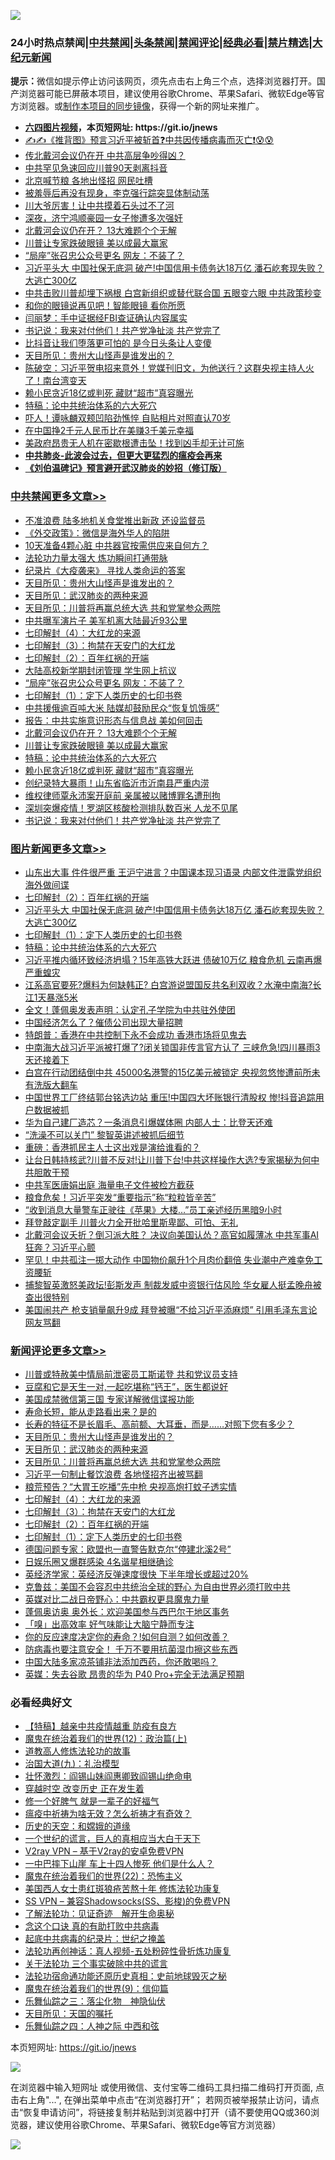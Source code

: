 ![](https://raw.githubusercontent.com/fqnews/bnews/master/64photo/fqnews-qr.jpg)

<div id="tt">
<h3>24小时热点禁闻|<a href="#%E4%B8%AD%E5%85%B1%E7%A6%81%E9%97%BB%E6%9B%B4%E5%A4%9A%E6%96%87%E7%AB%A0">中共禁闻</a>|<a href="#%E5%9B%BE%E7%89%87%E6%96%B0%E9%97%BB%E6%9B%B4%E5%A4%9A%E6%96%87%E7%AB%A0">头条禁闻</a>|<a href="#%E6%96%B0%E9%97%BB%E8%AF%84%E8%AE%BA%E6%9B%B4%E5%A4%9A%E6%96%87%E7%AB%A0">禁闻评论|<a href="#%E5%BF%85%E7%9C%8B%E7%BB%8F%E5%85%B8%E5%A5%BD%E6%96%87">经典必看|<a href="/video.md#%E7%A6%81%E7%89%87%E7%B2%BE%E9%80%89">禁片精选</a>|<a href="https://github.com/fqnews/djy/blob/master/gb/nf1351518.md#1">大纪元新闻</a></h3>
<div><b>提示：</b>微信如提示停止访问该网页，须先点击右上角三个点，选择浏览器打开。国产浏览器可能已屏蔽本项目，建议使用谷歌Chrome、苹果Safari、微软Edge等官方浏览器。或<a href="https://github.com/fqnews/bnews/blob/master/%E5%88%B6%E4%BD%9Cgit%E7%A6%81%E9%97%BB%E9%95%9C%E5%83%8F.md">制作本项目的同步镜像</a>，获得一个新的网址来推广。</div>
<ul>
<li><b><a href="http://d1.bdrive.tk/64.mp4" target="_blank">六四图片视频</a>，本页短网址: https://git.io/jnews</b></li>
<li><a href="/bannedvideo/20200816/1380821.md">✍✍《推背图》预言习近平被斩首❓中共因传播病毒而灭亡❗😰😰</a></li>
<li><a href="/comments/20200816/1380915.md">传北戴河会议仍在开 中共高层争吵得凶？</a></li>
<li><a href="/ssgc/20200816/1380850.md">中共罕见急速回应川普90天剥离抖音</a></li>
<li><a href="/cbnews/20200816/1380787.md">北京喊节粮 各地出怪招 网民吐槽</a></li>
<li><a href="/bannedvideo/20200816/1380917.md">被羞辱后再没有现身，李克强行踪突显体制动荡</a></li>
<li><a href="/ccpdope/20200816/1380812.md">川大爷厉害！让中共摸着石头过不了河</a></li>
<li><a href="/baitai/20200816/1381010.md">深夜，济宁鸿顺豪园一女子惨遭多次强奸</a></li>
<li><a href="/cbnews/20200816/1380954.md">北戴河会议仍在开？ 13大难题个个无解</a></li>
<li><a href="/cbnews/20200816/1380936.md">川普让专家跌破眼镜 美以成最大赢家</a></li>
<li><a href="/cbnews/20200816/1381030.md">“局座”张召忠公众号更名 网友：不装了？</a></li>
<li><a href="/topimagenews/20200816/1381029.md">习近平头大 中国社保无底洞 破产!中国信用卡债务达18万亿 潘石屹套现失败？大逃亡300亿</a></li>
<li><a href="/cnnews/20200816/1381069.md">中共击败川普却埋下祸根 白宫新组织或替代联合国 五眼变六眼 中共政策秒变</a></li>
<li><a href="/cnnews/20200816/1380840.md">和你的眼镜说再见吧！智能眼镜 看你所愿</a></li>
<li><a href="/cnnews/20200816/1381032.md">闫丽梦：手中证据经FBI查证确认内容属实</a></li>
<li><a href="/cbnews/20200816/1380835.md">书记说：我来对付他们！共产党净扯淡 共产党完了</a></li>
<li><a href="/comments/20200816/1380836.md">比抖音让我们堕落更可怕的 是今日头条让人变傻</a></li>
<li><a href="/comments/20200816/1381132.md">天目所见：贵州大山怪声是谁发出的？</a></li>
<li><a href="/bannedvideo/20200816/1380807.md">陈破空：习近平贺电招来意外！党媒刊旧文，为他送行？这群央视主持人火了！南台湾变天</a></li>
<li><a href="/cbnews/20200816/1380865.md">赖小民贪近18亿或判死 藏财“超市”真容曝光</a></li>
<li><a href="/comments/20200816/1380926.md">特稿：论中共统治体系的六大死穴</a></li>
<li><a href="/cnnews/20200816/1380983.md">吓人！谭咏麟双颊凹陷劲憔悴 自贴相片对照直认70岁</a></li>
<li><a href="/ssgc/20200816/1380815.md">在中国挣2千元人民币比在美赚3千美元幸福</a></li>
<li><a href="/cnnews/20200816/1380970.md">美政府昂贵无人机在密歇根遭击坠！找到凶手却无计可施</a></li>
<li><b><a href="/comments/20200211/1275071.md" target="_blank">中共肺炎-此波会过去，但更大更猛烈的瘟疫会再来</a></b></li>
<li><b><a href="/comments/20200207/1272816.md" target="_blank">《刘伯温碑记》预言避开武汉肺炎的妙招（修订版）</a></b></li>
</ul>
</div>

<div class="catlist">
<h3><a href="/cbnews/" target="_blank">中共禁闻</a><span><a href="/cbnews/" target="_blank" rel="nofollow">更多文章>></a></span></h3>
<ul>
<li><a href="/cbnews/20200817/1381217.md" target="_blank">不准浪费 陆多地机关食堂推出新政 还设监督员</a></li>
<li><a href="/cbnews/20200817/1381215.md" target="_blank">《外交政策》：微信是海外华人的陷阱</a></li>
<li><a href="/cbnews/20200817/1381195.md" target="_blank">10天准备4颗心脏 中共器官按需供应来自何方？</a></li>
<li><a href="/cbnews/20200816/1381005.md" target="_blank">法轮功力量太强大 炼功瞬间打通带脉</a></li>
<li><a href="/cbnews/20200816/1381064.md" target="_blank">纪录片《大疫袭来》 寻找人类命运的答案</a></li>
<li><a href="/comments/20200816/1381132.md" target="_blank">天目所见：贵州大山怪声是谁发出的？</a></li>
<li><a href="/comments/20200816/1381123.md" target="_blank">天目所见：武汉肺炎的两种来源</a></li>
<li><a href="/comments/20200816/1381118.md" target="_blank">天目所见：川普将再赢总统大选 共和党掌参众两院</a></li>
<li><a href="/cbnews/20200816/1381065.md" target="_blank">中共曝军演片子 美军机离大陆最近93公里</a></li>
<li><a href="/comments/20200816/1381060.md" target="_blank">七印解封（4）：大红龙的来源</a></li>
<li><a href="/comments/20200816/1381057.md" target="_blank">七印解封（3）：拘禁在天安门的大红龙</a></li>
<li><a href="/comments/20200816/1381045.md" target="_blank">七印解封（2）：百年红祸的开端</a></li>
<li><a href="/cbnews/20200816/1381031.md" target="_blank">大陆高校新学期封闭管理 学生网上抗议</a></li>
<li><a href="/cbnews/20200816/1381030.md" target="_blank">“局座”张召忠公众号更名 网友：不装了？</a></li>
<li><a href="/comments/20200816/1381021.md" target="_blank">七印解封（1）：定下人类历史的七印书卷</a></li>
<li><a href="/cbnews/20200816/1381019.md" target="_blank">中共援俄逾百吨大米 陆媒却鼓励民众“恢复饥饿感”</a></li>
<li><a href="/cbnews/20200816/1380967.md" target="_blank">报告：中共实施意识形态与信息战 美如何回击</a></li>
<li><a href="/cbnews/20200816/1380954.md" target="_blank">北戴河会议仍在开？ 13大难题个个无解</a></li>
<li><a href="/cbnews/20200816/1380936.md" target="_blank">川普让专家跌破眼镜 美以成最大赢家</a></li>
<li><a href="/comments/20200816/1380926.md" target="_blank">特稿：论中共统治体系的六大死穴</a></li>
<li><a href="/cbnews/20200816/1380865.md" target="_blank">赖小民贪近18亿或判死 藏财“超市”真容曝光</a></li>
<li><a href="/cbnews/20200816/1380863.md" target="_blank">创纪录特大暴雨！山东省临沂市沂南县严重内涝</a></li>
<li><a href="/cbnews/20200816/1380862.md" target="_blank">维权律师覃永沛案开庭前 亲属被以赌博罪名遭刑拘</a></li>
<li><a href="/cbnews/20200816/1380861.md" target="_blank">深圳突爆疫情！罗湖区核酸检测排队数百米 人龙不见尾</a></li>
<li><a href="/cbnews/20200816/1380835.md" target="_blank">书记说：我来对付他们！共产党净扯淡 共产党完了</a></li>

</ul>
</div>
<div class="catlist">
<h3><a href="/topimagenews/" target="_blank">图片新闻</a><span><a href="/topimagenews/" target="_blank" rel="nofollow">更多文章>></a></span></h3>
<ul>
<li><a href="/topimagenews/20200817/1381204.md" target="_blank">山东出大事 件件很严重 王沪宁进言？中国课本现习语录 内部文件泄露党组织海外做间谍</a></li>
<li><a href="/comments/20200816/1381045.md" target="_blank">七印解封（2）：百年红祸的开端</a></li>
<li><a href="/topimagenews/20200816/1381029.md" target="_blank">习近平头大 中国社保无底洞 破产!中国信用卡债务达18万亿 潘石屹套现失败？大逃亡300亿</a></li>
<li><a href="/comments/20200816/1381021.md" target="_blank">七印解封（1）：定下人类历史的七印书卷</a></li>
<li><a href="/comments/20200816/1380926.md" target="_blank">特稿：论中共统治体系的六大死穴</a></li>
<li><a href="/topimagenews/20200815/1380626.md" target="_blank">习近平推内循环致经济坍塌？15年高铁大跃进 债破10万亿 粮食危机 云南再爆严重蝗灾</a></li>
<li><a href="/topimagenews/20200815/1380299.md" target="_blank">江系高官要死?爆料为何缺韩正? 白宫游说盟国反共名利双收？水淹中南海?长江1天暴涨5米</a></li>
<li><a href="/topimagenews/20200814/1379988.md" target="_blank">全文！蓬佩奥发表声明：认定孔子学院为中共驻外使团</a></li>
<li><a href="/topimagenews/20200814/1379794.md" target="_blank">中国经济怎么了？催债公司出现大量招聘</a></li>
<li><a href="/topimagenews/20200814/1379773.md" target="_blank">特朗普：香港在中共控制下永不会成功 香港市场将见鬼去</a></li>
<li><a href="/topimagenews/20200813/1379741.md" target="_blank">中南海大战习近平派被打爆了?闭关锁国非传言官方认了 三峡危急!四川暴雨3天还接着下</a></li>
<li><a href="/topimagenews/20200813/1379708.md" target="_blank">白宫在行动团结倒中共 45000名港警的15亿美元被锁定 央视忽悠惨遭前所未有洗版大翻车</a></li>
<li><a href="/topimagenews/20200813/1379635.md" target="_blank">中国世界工厂终结郭台铭选边站 重压!中国四大坏账银行清股权 惨!抖音追踪用户数据被抓</a></li>
<li><a href="/topimagenews/20200813/1379570.md" target="_blank">华为自己建厂造芯？一条消息引爆媒体圈 内部人士：比登天还难</a></li>
<li><a href="/topimagenews/20200813/1379511.md" target="_blank">“洗澡不可以关门” 黎智英讲述被抓后细节</a></li>
<li><a href="/comments/20200813/1379457.md" target="_blank">重磅：香港抓民主人士这出戏是演给谁看的？</a></li>
<li><a href="/topimagenews/20200812/1379218.md" target="_blank">让台日韩持核武?川普不反对!让川普下台!中共这样操作大选?专家揭秘为何中共胆敢干预</a></li>
<li><a href="/topimagenews/20200812/1378848.md" target="_blank">中共军医唐娟出庭 海量电子文件被检方截获</a></li>
<li><a href="/topimagenews/20200812/1378810.md" target="_blank">粮食危矣！习近平突发“重要指示”称“粒粒皆辛苦”</a></li>
<li><a href="/topimagenews/20200812/1378794.md" target="_blank">“收到消息大量警车正驶往《苹果》大楼…”员工亲述经历黑暗9小时</a></li>
<li><a href="/topimagenews/20200812/1378728.md" target="_blank">拜登敲定副手 川普火力全开批哈里斯卑鄙、可怕、无礼</a></li>
<li><a href="/topimagenews/20200811/1378596.md" target="_blank">北戴河会议夭折？倒习派大胜？ 决议向美国认怂？高官如履薄冰 中共军事AI狂奔？习近平心颤</a></li>
<li><a href="/topimagenews/20200811/1378505.md" target="_blank">罕见！中共孤注一掷大动作 中国物价飙升1个月肉价翻倍 失业潮中产难幸免工资腰斩</a></li>
<li><a href="/topimagenews/20200811/1378227.md" target="_blank">捕黎智英激怒美政坛!彭斯发声 制裁发威中资银行估风险 华女雇人挺孟晚舟被查出很特别</a></li>
<li><a href="/topimagenews/20200811/1378226.md" target="_blank">美国闹共产 枪支销量飙升9成 拜登被曝“不给习近平添麻烦” 引用毛泽东言论 网友骂翻</a></li>

</ul>
</div>
<div class="catlist">
<h3><a href="/comments/" target="_blank">新闻评论</a><span><a href="/comments/" target="_blank" rel="nofollow">更多文章>></a></span></h3>
<ul>
<li><a href="/comments/20200817/1381220.md" target="_blank">川普或特赦美中情局前泄密员工斯诺登 共和党议员支持</a></li>
<li><a href="/comments/20200816/1381184.md" target="_blank">豆腐和它是天生一对,一起吃堪称“钙王”，医生都说好</a></li>
<li><a href="/comments/20200816/1381181.md" target="_blank">美国成禁微信第三国 专家详解微信谍报功能</a></li>
<li><a href="/comments/20200816/1381180.md" target="_blank">寿命长短，能从走路看出来？是的</a></li>
<li><a href="/comments/20200816/1381179.md" target="_blank">长寿的特征不是长眉毛、高前额、大耳垂，而是……对照下您有多少？</a></li>
<li><a href="/comments/20200816/1381132.md" target="_blank">天目所见：贵州大山怪声是谁发出的？</a></li>
<li><a href="/comments/20200816/1381123.md" target="_blank">天目所见：武汉肺炎的两种来源</a></li>
<li><a href="/comments/20200816/1381118.md" target="_blank">天目所见：川普将再赢总统大选 共和党掌参众两院</a></li>
<li><a href="/comments/20200816/1381117.md" target="_blank">习近平一句制止餐饮浪费 各地怪招齐出被骂翻</a></li>
<li><a href="/comments/20200816/1381116.md" target="_blank">粮荒预告？“大胃王吃播”先中枪  央视高炮打蚊子透实情</a></li>
<li><a href="/comments/20200816/1381060.md" target="_blank">七印解封（4）：大红龙的来源</a></li>
<li><a href="/comments/20200816/1381057.md" target="_blank">七印解封（3）：拘禁在天安门的大红龙</a></li>
<li><a href="/comments/20200816/1381045.md" target="_blank">七印解封（2）：百年红祸的开端</a></li>
<li><a href="/comments/20200816/1381021.md" target="_blank">七印解封（1）：定下人类历史的七印书卷</a></li>
<li><a href="/comments/20200816/1381003.md" target="_blank">德国问题专家：欧盟也一直警告默克尔“停建北溪2号”</a></li>
<li><a href="/comments/20200816/1381002.md" target="_blank">日娱乐圈又爆群感染  4名谐星相继确诊</a></li>
<li><a href="/comments/20200816/1380992.md" target="_blank">英经济学家：英经济反弹速度很快 下半年增长或超过20%</a></li>
<li><a href="/comments/20200816/1380988.md" target="_blank">克鲁兹：美国不会容忍中共统治全球的野心 为自由世界必须打败中共</a></li>
<li><a href="/comments/20200816/1380973.md" target="_blank">英媒对比二战日帝野心：中共霸权更具魔鬼力量</a></li>
<li><a href="/comments/20200816/1380948.md" target="_blank">蓬佩奥访奥 奥外长：欢迎美国参与西巴尔干地区事务</a></li>
<li><a href="/comments/20200816/1380947.md" target="_blank">「嗅」出高效率  好气味能让大脑宁静而专注</a></li>
<li><a href="/comments/20200816/1380946.md" target="_blank">你的反应速度决定你的寿命？!如何自测？如何改善？</a></li>
<li><a href="/comments/20200816/1380945.md" target="_blank">防病毒也要注意安全！ 千万不要用抗菌湿巾擦这些东西</a></li>
<li><a href="/comments/20200816/1380944.md" target="_blank">中国大陆多家凉茶铺非法添加西药，你还敢喝吗？</a></li>
<li><a href="/comments/20200816/1380940.md" target="_blank">英媒：失去谷歌  昂贵的华为 P40 Pro+完全无法满足预期</a></li>

</ul>
</div>

<div class="catlist">
<h3>必看经典好文</h3>
<ul>
<li><a href="/comments/20200424/1318689.md" target="_blank">【特稿】越亲中共疫情越重 防疫有良方</a></li>
<li><a href="/topimagenews/20180601/951286.md" target="_blank">魔鬼在统治着我们的世界(12)：政治篇(上)</a></li>
<li><a href="/comments/20200805/1375080.md" target="_blank">道教高人修炼法轮功的故事</a></li>
<li><a href="/cbnews/20180315/914943.md" target="_blank">治国大道(九)：礼治模型</a></li>
<li><a href="/cbnews/20200727/1366904.md" target="_blank">壮怀激烈：阎锡山妹阎惠卿致阎锡山绝命电</a></li>
<li><a href="/comments/20200626/1259925.md" target="_blank">穿越时空 改变历史 正在发生着</a></li>
<li><a href="/funmedia/20200713/1359909.md" target="_blank">修一个好脾气 就是一辈子的好福气</a></li>
<li><a href="/comments/20200502/1322275.md" target="_blank">瘟疫中祈祷为啥无效？怎么祈祷才有奇效？</a></li>
<li><a href="/cbnews/20190219/1083302.md" target="_blank">历史的天空：和嫦娥的道缘</a></li>
<li><a href="/comments/20200621/1348067.md" target="_blank">一个世纪的谎言，巨人的真相应当大白于天下</a></li>
<li><a href="/comments/20200112/1257608.md" target="_blank">V2ray VPN &#8211; 基于V2ray的安卓免费VPN</a></li>
<li><a href="/cbnews/20200611/1343057.md" target="_blank">一中巴摔下山崖 车上十四人惨死 他们是什么人？</a></li>
<li><a href="/comments/20180804/981524.md" target="_blank">魔鬼在统治着我们的世界(22)：恐怖主义</a></li>
<li><a href="/comments/20190126/1070164.md" target="_blank">美国西人女士患红斑狼疮苦熬十年 修炼法轮功康复</a></li>
<li><a href="/comments/20191231/1250654.md" target="_blank">SS VPN &#8211; 兼容Shadowsocks(SS、影梭)的免费VPN</a></li>
<li><a href="/comments/20200307/1289968.md" target="_blank">了解法轮功：见证奇迹　解开生命奥秘</a></li>
<li><a href="/comments/20200707/1357090.md" target="_blank">念这个口诀 真的有助打败中共病毒</a></li>
<li><a href="/comments/20200702/1354076.md" target="_blank">起底中共病毒的纪录片：世纪之掩盖</a></li>
<li><a href="/comments/20190516/1128964.md" target="_blank">法轮功再创神话：真人视频-五处粉碎性骨折炼功康复</a></li>
<li><a href="/cbnews/20200703/1354907.md" target="_blank">关于法轮功 三个事实破除中共的谎言</a></li>
<li><a href="/tculture/20121025/73069.md" target="_blank">法轮功宿命通功能还原历史真相：史前地球毁灭之秘</a></li>
<li><a href="/topimagenews/20180529/949649.md" target="_blank">魔鬼在统治着我们的世界(9)：信仰篇</a></li>
<li><a href="/tculture/20190101/1056889.md" target="_blank">乐舞仙踪之三：落尘化物　神隐仙伏</a></li>
<li><a href="/tculture/20180919/1000196.md" target="_blank">天目所见：天国的嘱托</a></li>
<li><a href="/tculture/20190101/791144.md" target="_blank">乐舞仙踪之四：人神之际 中西和弦</a></li>

</ul>
</div>

本页短网址: https://git.io/jnews

![](https://raw.githubusercontent.com/fqnews/bnews/master/64photo/fqnews-qr.jpg)

在浏览器中输入短网址 或使用微信、支付宝等二维码工具扫描二维码打开页面, 点击右上角"...", 在弹出菜单中点击“在浏览器打开”； 若网页被举报禁止访问，请点击“恢复申请访问”，将链接复制并粘贴到浏览器中打开（请不要使用QQ或360浏览器，建议使用谷歌Chrome、苹果Safari、微软Edge等官方浏览器）

![](https://raw.githubusercontent.com/fqnews/bnews/master/64photo/wx.jpg)